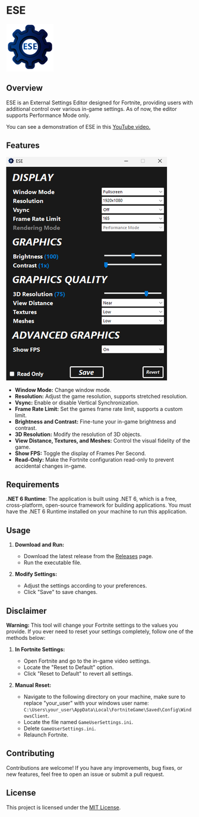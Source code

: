 # ESE
![ese_logo_small](images/ese_logo_small.png)

## Overview

ESE is an External Settings Editor designed for Fortnite, providing users with additional control over various in-game settings. As of now, the editor supports Performance Mode only.

You can see a demonstration of ESE in this [YouTube video.](https://youtu.be/vTWFTN6B9LA)

## Features

  ![ese_window](images/ese_window.png)

- **Window Mode:** Change window mode.
- **Resolution:** Adjust the game resolution, supports stretched resolution.
- **Vsync:** Enable or disable Vertical Synchronization.
- **Frame Rate Limit:** Set the games frame rate limit, supports a custom limit.
- **Brightness and Contrast:** Fine-tune your in-game brightness and contrast.
- **3D Resolution:** Modify the resolution of 3D objects.
- **View Distance, Textures, and Meshes:** Control the visual fidelity of the game.
- **Show FPS:** Toggle the display of Frames Per Second.
- **Read-Only:** Make the Fortnite configuration read-only to prevent accidental changes in-game.

## Requirements

**.NET 6 Runtime**: The application is built using .NET 6, which is a free, cross-platform, open-source framework for building applications. You must have the .NET 6 Runtime installed on your machine to run this application.

## Usage

1. **Download and Run:**
   - Download the latest release from the [Releases](https://github.com/TimVincii/ESE/releases) page.
   - Run the executable file.

2. **Modify Settings:**
   - Adjust the settings according to your preferences.
   - Click "Save" to save changes.

## Disclaimer

**Warning:** This tool will change your Fortnite settings to the values you provide. If you ever need to reset your settings completely, follow one of the methods below:

1. **In Fortnite Settings:**
   - Open Fortnite and go to the in-game video settings.
   - Locate the "Reset to Default" option.
   - Click "Reset to Default" to revert all settings.

2. **Manual Reset:**
   - Navigate to the following directory on your machine, make sure to replace "your_user" with your windows user name: `C:\Users\your_user\AppData\Local\FortniteGame\Saved\Config\WindowsClient`.
   - Locate the file named `GameUserSettings.ini`.
   - Delete `GameUserSettings.ini`.
   - Relaunch Fortnite.

## Contributing

Contributions are welcome! If you have any improvements, bug fixes, or new features, feel free to open an issue or submit a pull request.

## License

This project is licensed under the [MIT License](https://github.com/TimVincii/ESE/blob/main/LICENSE).
